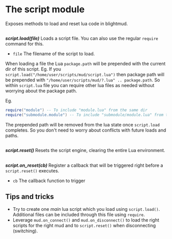 # The script module

Exposes methods to load and reset lua code in blightmud.

##

***script.load(file)***
Loads a script file. You can also use the regular `require` command for this.

- `file`  The filename of the script to load.
 
When loading a file the Lua `package.path` will be prepended with the current
dir of this script. Eg. If you
`script.load("/home/user/scripts/mud/script.lua")` then package path will be
prepended with `"/home/user/scripts/mud/?.lua" .. package.path`.  So within
`script.lua` file you can require other lua files as needed without worrying
about the package path.

Eg.
```lua
require("module") -- To include "module.lua" from the same dir
require("submodule.module") -- To include "submodule/module.lua" from the same dir.
```

The prepended path will be removed from the lua state once `script.load`
completes. So you don't need to worry about conflicts with future loads and
paths.

##

***script.reset()***
Resets the script engine, clearing the entire Lua environment.

##

***script.on_reset(cb)***
Register a callback that will be triggered right before a `script.reset()` executes.

- `cb`  The callback function to trigger

## Tips and tricks

- Try to create one *main* lua script which you load using `script.load()`.
  Additional files can be included through this file using `require`.
- Leverage `mud.on_connect()` and `mud.on_disconnect()` to load the right
  scripts for the right mud and to `script.reset()` when disconnecting
  (switching).
